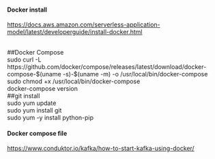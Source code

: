 #### Docker install <br>
https://docs.aws.amazon.com/serverless-application-model/latest/developerguide/install-docker.html

<br>
##Docker Compose
<br>
sudo curl -L https://github.com/docker/compose/releases/latest/download/docker-compose-$(uname -s)-$(uname -m) -o /usr/local/bin/docker-compose
<br>
sudo chmod +x /usr/local/bin/docker-compose
<br>
docker-compose version

<br>
##git install 
<br>
sudo yum update
<br>
sudo yum install git

<br>
sudo yum -y install python-pip
<br>

#### Docker compose file

https://www.conduktor.io/kafka/how-to-start-kafka-using-docker/
